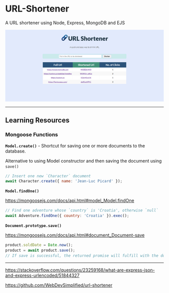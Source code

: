 # URL-Shortener
A URL shortener using Node, Express, MongoDB and EJS

<img src="./screenshots/screenshot1.png">

---

## Learning Resources 



### Mongoose Functions

**`Model.create()`** - Shortcut for saving one or more documents to the database. 

Alternative to using Model constructor and then saving the document using `save()`

```javascript
// Insert one new `Character` document
await Character.create({ name: 'Jean-Luc Picard' });
```

**`Model.findOne()`** 

https://mongoosejs.com/docs/api.html#model_Model.findOne

```javascript
// Find one adventure whose `country` is 'Croatia', otherwise `null`
await Adventure.findOne({ country: 'Croatia' }).exec();
```

**`Document.prototype.save()`**

https://mongoosejs.com/docs/api.html#document_Document-save

```javascript
product.soldDate = Date.now();
product = await product.save();
// If save is successful, the returned promise will fulfill with the document saved.
```

---

https://stackoverflow.com/questions/23259168/what-are-express-json-and-express-urlencoded/51844327

https://github.com/WebDevSimplified/url-shortener